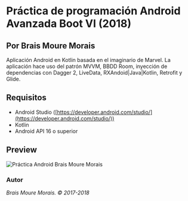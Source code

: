 # Práctica de programación Android Avanzada Boot VI (2018)
## Por Brais Moure Morais

Aplicación Android en Kotlin basada en el imaginario de Marvel. La aplicación hace uso del patrón MVVM, BBDD Room, inyección de dependencias con Dagger 2, LiveData, RXAndoid|Java|Kotlin, Retrofit y Glide.

## Requisitos
* Android Studio ([https://developer.android.com/studio/](https://developer.android.com/studio/))
* Kotlin
* Android API 16 o superior

## Preview

![Práctica Android Brais Moure Morais](./demo.gif)


### Autor
*Brais Moure Morais. © 2017-2018*